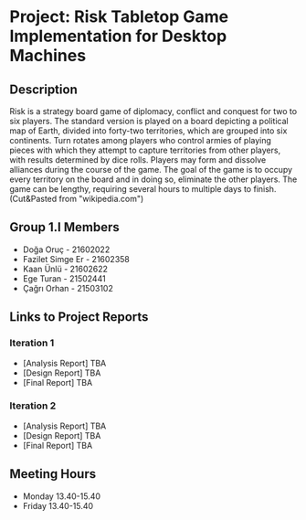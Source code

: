 # Project: Risk Tabletop Game Implementation for Desktop Machines

## Description

Risk is a strategy board game of diplomacy, conflict and conquest for two to six players.
The standard version is played on a board depicting a political map of Earth, divided into forty-two territories,
which are grouped into six continents. Turn rotates among players who control armies of playing pieces with which
they attempt to capture territories from other players, with results determined by dice rolls. Players may form
and dissolve alliances during the course of the game. The goal of the game is to occupy every territory on the
board and in doing so, eliminate the other players. The game can be lengthy, requiring several hours to multiple
days to finish. (Cut&Pasted from "wikipedia.com")

## Group 1.I Members

* Doğa Oruç -			21602022
* Fazilet Simge Er -	21602358
* Kaan Ünlü -			21602622
* Ege Turan -			21502441
* Çağrı Orhan -			21503102

## Links to Project Reports

### Iteration 1

* [Analysis Report]	TBA
* [Design Report]	TBA
* [Final Report]	TBA

### Iteration 2

* [Analysis Report]	TBA
* [Design Report]	TBA
* [Final Report]	TBA

## Meeting Hours

* Monday 13.40-15.40
* Friday 13.40-15.40